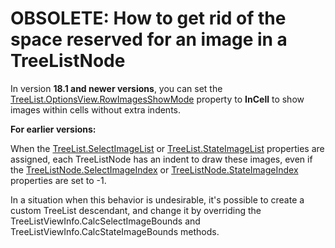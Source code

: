 # OBSOLETE: How to get rid of the space reserved for an image in a TreeListNode

In version **18.1 and newer versions**, you can set the <a href="https://docs.devexpress.com/WindowsForms/DevExpress.XtraTreeList.TreeListOptionsView.RowImagesShowMode">TreeList.OptionsView.RowImagesShowMode</a> property to **InCell** to show images within cells without extra indents.

**For earlier versions:**
<p>When the <a href="http://documentation.devexpress.com/#WindowsForms/DevExpressXtraTreeListTreeList_SelectImageListtopic">TreeList.SelectImageList</a> or <a href="http://documentation.devexpress.com/#WindowsForms/DevExpressXtraTreeListTreeList_StateImageListtopic">TreeList.StateImageList</a> properties are assigned, each TreeListNode has an indent to draw these images, even if the <a href="http://documentation.devexpress.com/#WindowsForms/DevExpressXtraTreeListNodesTreeListNode_SelectImageIndextopic">TreeListNode.SelectImageIndex</a> or <a href="http://documentation.devexpress.com/#WindowsForms/DevExpressXtraTreeListNodesTreeListNode_StateImageIndextopic">TreeListNode.StateImageIndex</a> properties are set to -1.</p><p>In a situation when this behavior is undesirable, it's possible to create a custom TreeList descendant, and change it by overriding the TreeListViewInfo.CalcSelectImageBounds and TreeListViewInfo.CalcStateImageBounds methods.</p>
